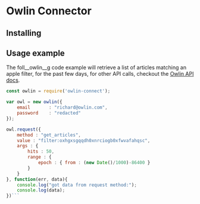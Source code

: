 # Owlin Connector

## Installing

## Usage example
The foll__owlin__g code example will retrieve a list of articles matching an apple filter, for the past few days, for other API calls, checkout the [Owlin API docs](https://github.com/owlin/owlin-apidocs).

```Javascript
const owlin = require('owlin-connect');

var owl = new owlin({
    email       : "richard@owlin.com",
    password    : "redacted"
});

owl.request({
    method : "get_articles",
    value : "filter:oxhgxsgqqdh0xnrciogb0xfwvafahqsc",
    args : {
        hits : 50,
        range : {
            epoch : { from : (new Date()/1000)-86400 }
        }
    }
}, function(err, data){
    console.log("got data from request method:");
    console.log(data);
})```
